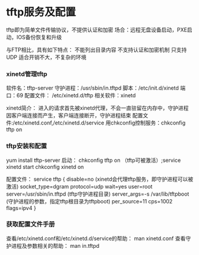 # tftp服务及配置
tftp即为简单文件传输协议，不提供认证和加密
场合：远程无盘设备启动，PXE启动，IOS备份恢复和升级

与FTP相比，具有如下特点：
不能列出目录内容
不支持认证和加密机制
只支持UDP
适合开销不大，不复杂的环境

### xinetd管理tftp
软件名：tftp-server
守护进程：/usr/sbin/in.tftpd
脚本：/etc/init.d/xinetd
端口：69
配置文件： /etc/xinetd.d/tftp
相关软件：xinetd

xinetd简介：
进入的请求首先被xinetd代理，不会一直驻留在内存中，守护进程因客户端连接而产生，客户端连接断开，守护进程结束
配置文件:/etc/xinetd.conf,/etc/xinetd.d/service
用chkconfig控制服务：chkconfig tftp on

### tftp安装和配置
yum install tftp-server
启动：
chkconfig tftp on （tftp可被激活）;service xinetd start
chkconfig xinetd on

配置文件：
service tftp
{
    disable=no (xinetd会代理tftp服务，即守护进程可以被激活)
    socket_type=dgram
    protocol=udp
    wait=yes
    user=root
    server=/usr/sbin/in.tftpd (tftp守护进程目录)
    server_args=-s /var/lib/tftpboot (守护进程的参数，指定tftp根目录为tftpboot)
    per_source=11
    cps=1002
    flags=ipv4
}

### 获取配置文件手册
查看/etc/xinetd.conf和/etc/xinetd.d/service的帮助：
man xinetd.conf
查看守护进程及参数相关的帮助：
man in.tftpd
